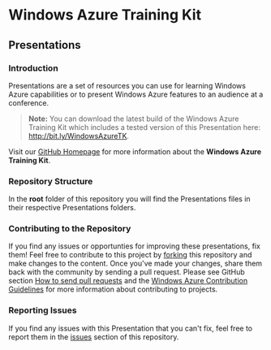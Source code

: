 # Windows Azure Training Kit #

## Presentations ##

### Introduction ###

Presentations are a set of resources you can use for learning Windows Azure capabilities or to present Windows Azure features to an audience at a conference.

>**Note:** You can download the latest build of the Windows Azure Training Kit which includes a tested version of this Presentation here: http://bit.ly/WindowsAzureTK.

Visit our [GitHub Homepage](http://windowsazure-trainingkit.github.com/) for more information about the **Windows Azure Training Kit**.

### Repository Structure ###

In the **root** folder of this repository you will find the Presentations files in their respective Presentations folders.

### Contributing to the Repository ###

If you find any issues or opportunties for improving these presentations, fix them! Feel free to contribute to this project by [forking](http://help.github.com/fork-a-repo/) this repository and make changes to the content. Once you've made your changes, share them back with the community by sending a pull request. Please see GitHub section [How to send pull requests](http://help.github.com/send-pull-requests/) and the [Windows Azure Contribution Guidelines](http://windowsazure.github.com/guidelines.html) for more information about contributing to projects.

### Reporting Issues ###

If you find any issues with this Presentation that you can't fix, feel free to report them in the [issues](https://github.com/WindowsAzure-TrainingKit/PRESENTATION-MigratingAppsAndWorkloads/issues) section of this repository.